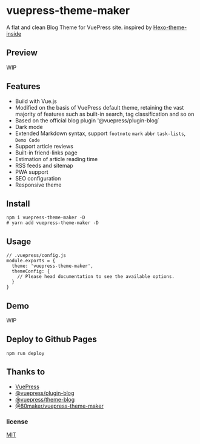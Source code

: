 # vuepress-theme-maker

A flat and clean Blog Theme for VuePress site. inspired by [Hexo-theme-inside](https://github.com/ikeq/hexo-theme-inside)

## Preview

WIP

## Features

- Build with Vue.js
- Modified on the basis of VuePress default theme, retaining the vast majority of features such as built-in search, tag classification and so on
- Based on the official blog plugin '@vuepress/plugin-blog`
- Dark mode
- Extended Markdown syntax, support `footnote` `mark` `abbr` `task-lists`, `Demo Code`
- Support article reviews
- Built-in friend-links page
- Estimation of article reading time
- RSS feeds and sitemap
- PWA support
- SEO configuration
- Responsive theme

## Install

```
npm i vuepress-theme-maker -D
# yarn add vuepress-theme-maker -D
```

## Usage

```
// .vuepress/config.js
module.exports = {
  theme: 'vuepress-theme-maker',
  themeConfig: {
    // Please head documentation to see the available options.
  }
}
```

## Demo

WIP

## Deploy to Github Pages

```
npm run deploy
```
## Thanks to

- [VuePress](https://vuepress.vuejs.org/)
- [@vuepress/plugin-blog](https://github.com/vuepress/vuepress-plugin-blog)
- [@vuepress/theme-blog](https://github.com/vuepress/vuepress-theme-blog)
- [@80maker/vuepress-theme-maker](https://github.com/80maker/vuepress-theme-maker)

### license
[MIT](https://github.com/recoluan/vuepress-theme-reco/blob/master/LICENSE)
